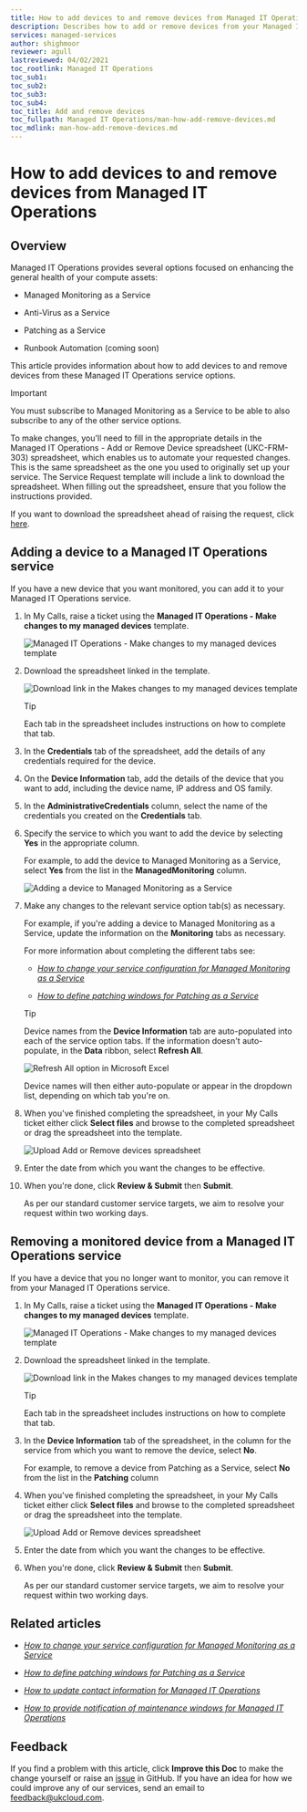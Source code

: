 ```yaml
---
title: How to add devices to and remove devices from Managed IT Operations
description: Describes how to add or remove devices from your Managed IT Operations services, such as Managed Monitoring as a Service and Patching as a Service
services: managed-services
author: shighmoor
reviewer: agull
lastreviewed: 04/02/2021
toc_rootlink: Managed IT Operations
toc_sub1: 
toc_sub2:
toc_sub3:
toc_sub4:
toc_title: Add and remove devices
toc_fullpath: Managed IT Operations/man-how-add-remove-devices.md
toc_mdlink: man-how-add-remove-devices.md
---
```


# How to add devices to and remove devices from Managed IT Operations

## Overview

Managed IT Operations provides several options focused on enhancing the general health of your compute assets:

- Managed Monitoring as a Service

- Anti-Virus as a Service

- Patching as a Service

- Runbook Automation (coming soon)

This article provides information about how to add devices to and remove devices from these Managed IT Operations service options.

> [!IMPORTANT]
> You must subscribe to Managed Monitoring as a Service to be able to also subscribe to any of the other service options.

To make changes, you'll need to fill in the appropriate details in the Managed IT Operations - Add or Remove Device spreadsheet (UKC-FRM-303) spreadsheet, which enables us to automate your requested changes. This is the same spreadsheet as the one you used to originally set up your service. The Service Request template will include a link to download the spreadsheet. When filling out the spreadsheet, ensure that you follow the instructions provided.

If you want to download the spreadsheet ahead of raising the request, click [here](https://cas.frn00006.ukcloud.com/Docs/UKCloud_Man_IT_Ops/UKC-FRM-303%20-%20Managed%20IT%20Operations%20-%20Add%20or%20Remove%20Devices.xlsx?AWSAccessKeyId=438-1048-5-aefff7-1&Expires=1642866877&Signature=imOIy0kAEXOxkvf8NZ5lJLUc4a0%3D).

## Adding a device to a Managed IT Operations service

If you have a new device that you want monitored, you can add it to your Managed IT Operations service.

1. In My Calls, raise a ticket using the **Managed IT Operations - Make changes to my managed devices** template.

   ![Managed IT Operations - Make changes to my managed devices template](images/man-change-devices.png)

2. Download the spreadsheet linked in the template.

   ![Download link in the Makes changes to my managed devices template](images/man-change-devices-link.png)

   > [!TIP]
   > Each tab in the spreadsheet includes instructions on how to complete that tab.

3. In the **Credentials** tab of the spreadsheet, add the details of any credentials required for the device.

4. On the **Device Information** tab, add the details of the device that you want to add, including the device name, IP address and OS family.

5. In the **AdministrativeCredentials** column, select the name of the credentials you created on the **Credentials** tab.

6. Specify the service to which you want to add the device by selecting **Yes** in the appropriate column.

   For example, to add the device to Managed Monitoring as a Service, select **Yes** from the list in the **ManagedMonitoring** column.

   ![Adding a device to Managed Monitoring as a Service](images/man-change-devices-add-mmaas.png)

7. Make any changes to the relevant service option tab(s) as necessary.

   For example, if you're adding a device to Managed Monitoring as a Service, update the information on the **Monitoring** tabs as necessary.

   For more information about completing the different tabs see:

   - [*How to change your service configuration for Managed Monitoring as a Service*](man-monitoring-how-change-config.md)

   - [*How to define patching windows for Patching as a Service*](man-patching-how-define-window.md)

   > [!TIP]
   > Device names from the **Device Information** tab are auto-populated into each of the service option tabs. If the information doesn't auto-populate, in the **Data** ribbon, select **Refresh All**.
   >
   > ![Refresh All option in Microsoft Excel](images/man-monitoring-excel-refresh.png)
   >
   > Device names will then either auto-populate or appear in the dropdown list, depending on which tab you're on.

8. When you've finished completing the spreadsheet, in your My Calls ticket either click **Select files** and browse to the completed spreadsheet or drag the spreadsheet into the template.

   ![Upload Add or Remove devices spreadsheet](images/man-change-devices-upload-submit.png)

9. Enter the date from which you want the changes to be effective.

10. When you're done, click **Review & Submit** then **Submit**.

    As per our standard customer service targets, we aim to resolve your request within two working days.

## Removing a monitored device from a Managed IT Operations service

If you have a device that you no longer want to monitor, you can remove it from your Managed IT Operations service.

1. In My Calls, raise a ticket using the **Managed IT Operations - Make changes to my managed devices** template.

   ![Managed IT Operations - Make changes to my managed devices template](images/man-change-devices.png)

2. Download the spreadsheet linked in the template.

   ![Download link in the Makes changes to my managed devices template](images/man-change-devices-link.png)

   > [!TIP]
   > Each tab in the spreadsheet includes instructions on how to complete that tab.

3. In the **Device Information** tab of the spreadsheet, in the column for the service from which you want to remove the device, select **No**.

   For example, to remove a device from Patching as a Service, select **No** from the list in the **Patching** column

4. When you've finished completing the spreadsheet, in your My Calls ticket either click **Select files** and browse to the completed spreadsheet or drag the spreadsheet into the template.

   ![Upload Add or Remove devices spreadsheet](images/man-change-devices-upload-submit.png)

5. Enter the date from which you want the changes to be effective.

6. When you're done, click **Review & Submit** then **Submit**.

   As per our standard customer service targets, we aim to resolve your request within two working days.

## Related articles

- [*How to change your service configuration for Managed Monitoring as a Service*](man-monitoring-how-change-config.md)

- [*How to define patching windows for Patching as a Service*](man-patching-how-define-window.md)

- [*How to update contact information for Managed IT Operations*](man-how-update-contact-info.md)

- [*How to provide notification of maintenance windows for Managed IT Operations*](man-how-notify-maintenance.md)

## Feedback

If you find a problem with this article, click **Improve this Doc** to make the change yourself or raise an [issue](https://github.com/UKCloud/documentation/issues) in GitHub. If you have an idea for how we could improve any of our services, send an email to <feedback@ukcloud.com>.
